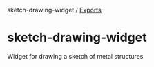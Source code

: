 sketch-drawing-widget / [Exports](modules.md)

# sketch-drawing-widget

Widget for drawing a sketch of metal structures
